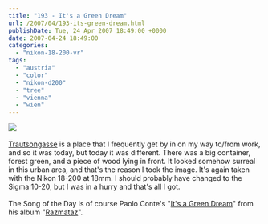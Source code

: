 ```yaml
---
title: "193 - It's a Green Dream"
url: /2007/04/193-its-green-dream.html
publishDate: Tue, 24 Apr 2007 18:49:00 +0000
date: 2007-04-24 18:49:00
categories: 
  - "nikon-18-200-vr"
tags: 
  - "austria"
  - "color"
  - "nikon-d200"
  - "tree"
  - "vienna"
  - "wien"
---
```

<a href="https://d25zfm9zpd7gm5.cloudfront.net/1200x1200/2007/20070424_083018_ps.jpg"><img src="https://d25zfm9zpd7gm5.cloudfront.net/0600x0600/2007/20070424_083018_ps.jpg"/></a><br/><br/><a href="http://maps.google.com/?ie=UTF8&z=17&ll=48.207565,16.354319&spn=0.005877,0.014098&om=1" target="_blank">Trautsongasse</a>  is a place that I frequently get by in on my way to/from work, and so it was today, but today it was different. There was a big container, forest green, and a piece of wood lying in front. It looked somehow surreal in this urban area, and that's the reason I took the image. It's again taken with the Nikon 18-200 at 18mm. I should probably have changed to the Sigma 10-20, but I was in a hurry and that's all I got.<br/><br/>The Song of the Day is of course Paolo Conte's "<a href="http://www.lyricsandsongs.com/song/579196.html" target="_blank">It's a Green Dream</a>" from his album "<a href="http://www.allofmp3.com/r2/Paolo_Conte/Razmataz/group_4311/album_6/mcatalog.shtml?albref=26" target="_blank">Razmataz</a>".
